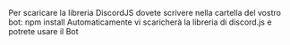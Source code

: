 Per scaricare la libreria DiscordJS dovete scrivere nella cartella del vostro bot:
npm install
Automaticamente vi scaricherà la libreria di discord.js e potrete usare il Bot

